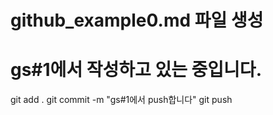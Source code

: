 # github_example0.md 파일 생성

# gs#1에서 작성하고 있는 중입니다.

git add .
git commit -m "gs#1에서 push합니다"
git push